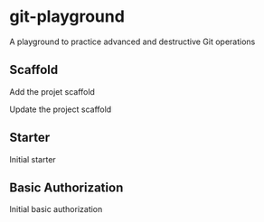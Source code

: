 # git-playground

A playground to practice advanced and destructive Git operations

## Scaffold

Add the projet scaffold

Update the project scaffold

## Starter

Initial starter

## Basic Authorization

Initial basic authorization
